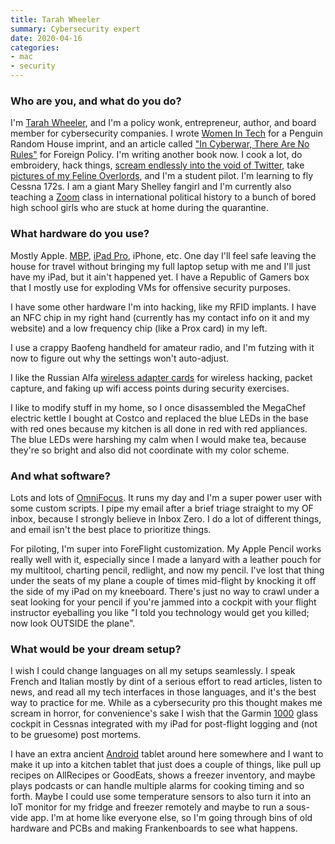 ```yaml
---
title: Tarah Wheeler
summary: Cybersecurity expert
date: 2020-04-16
categories:
- mac
- security
---
```


### Who are you, and what do you do?

I'm [Tarah Wheeler](https://tarah.org/ "Tarah's website."), and I'm a policy wonk, entrepreneur, author, and board member for cybersecurity companies. I wrote [Women In Tech](https://www.penguinrandomhouse.com/books/536234/women-in-tech-by-tarah-wheeler/ "Tarah's book with advice and stories for women in tech.") for a Penguin Random House imprint, and an article called ["In Cyberwar, There Are No Rules"](https://foreignpolicy.com/2018/09/12/in-cyberwar-there-are-no-rules-cybersecurity-war-defense/ "Tarah's article for Foreign Policy on cyber warfare.") for Foreign Policy. I'm writing another book now. I cook a lot, do embroidery, hack things, [scream endlessly into the void of Twitter](https://twitter.com/tarah "Tarah's Twitter account."), take [pictures of my Feline Overlords](https://www.instagram.com/tarahwheeler/ "Tarah's Instagram account."), and I'm a student pilot. I'm learning to fly Cessna 172s. I am a giant Mary Shelley fangirl and I'm currently also teaching a [Zoom][zoom.2] class in international political history to a bunch of bored high school girls who are stuck at home during the quarantine.

### What hardware do you use?

Mostly Apple. [MBP][macbook-pro], [iPad Pro][ipad-pro], iPhone, etc. One day I'll feel safe leaving the house for travel without bringing my full laptop setup with me and I'll just have my iPad, but it ain't happened yet. I have a Republic of Gamers box that I mostly use for exploding VMs for offensive security purposes.

I have some other hardware I'm into hacking, like my RFID implants. I have an NFC chip in my right hand (currently has my contact info on it and my website) and a low frequency chip (like a Prox card) in my left.

I use a crappy Baofeng handheld for amateur radio, and I'm futzing with it now to figure out why the settings won't auto-adjust.

I like the Russian Alfa [wireless adapter cards][awus036nh] for wireless hacking, packet capture, and faking up wifi access points during security exercises.

I like to modify stuff in my home, so I once disassembled the MegaChef electric kettle I bought at Costco and replaced the blue LEDs in the base with red ones because my kitchen is all done in red with red appliances. The blue LEDs were harshing my calm when I would make tea, because they're so bright and also did not coordinate with my color scheme.

### And what software?

Lots and lots of [OmniFocus][]. It runs my day and I'm a super power user with some custom scripts. I pipe my email after a brief triage straight to my OF inbox, because I strongly believe in Inbox Zero. I do a lot of different things, and email isn't the best place to prioritize things.

For piloting, I'm super into ForeFlight customization. My Apple Pencil works really well with it, especially since I made a lanyard with a leather pouch for my multitool, charting pencil, redlight, and now my pencil. I've lost that thing under the seats of my plane a couple of times mid-flight by knocking it off the side of my iPad on my kneeboard. There's just no way to crawl under a seat looking for your pencil if you're jammed into a cockpit with your flight instructor eyeballing you like "I told you technology would get you killed; now look OUTSIDE the plane".

### What would be your dream setup?

I wish I could change languages on all my setups seamlessly. I speak French and Italian mostly by dint of a serious effort to read articles, listen to news, and read all my tech interfaces in those languages, and it's the best way to practice for me. While as a cybersecurity pro this thought makes me scream in horror, for convenience's sake I wish that the Garmin [1000][g1000] glass cockpit in Cessnas integrated with my iPad for post-flight logging and (not to be gruesome) post mortems. 

I have an extra ancient [Android][] tablet around here somewhere and I want to make it up into a kitchen tablet that just does a couple of things, like pull up recipes on AllRecipes or GoodEats, shows a freezer inventory, and maybe plays podcasts or can handle multiple alarms for cooking timing and so forth. Maybe I could use some temperature sensors to also turn it into an IoT monitor for my fridge and freezer remotely and maybe to run a sous-vide app. I'm at home like everyone else, so I'm going through bins of old hardware and PCBs and making Frankenboards to see what happens.

[android]: https://developers.google.com/android/?csw=1 "A mobile phone platform."
[awus036nh]: https://www.alfa.com.tw/collections/kali_linux_compatible "A wifi network adapter."
[g1000]: https://www.garmin.com/en-US/p/6420 "A flight deck."
[ipad-pro]: https://en.wikipedia.org/wiki/IPad_Pro "An iOS tablet."
[macbook-pro]: https://www.apple.com/macbook-pro/ "A laptop."
[omnifocus]: https://www.omnigroup.com/omnifocus/ "Task management software for the Mac."
[zoom.2]: https://zoom.us "Video conferencing software."
